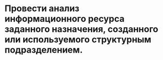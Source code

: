 # Провести анализ информационного ресурса заданного назначения, созданного или используемого структурным подразделением.
